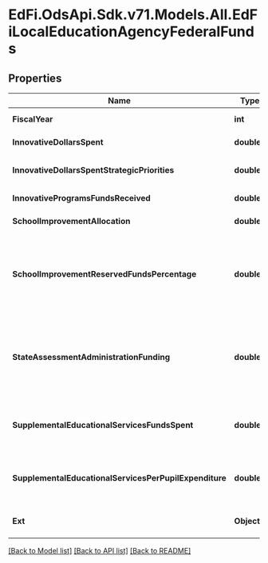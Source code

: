 # EdFi.OdsApi.Sdk.v71.Models.All.EdFiLocalEducationAgencyFederalFunds

## Properties

Name | Type | Description | Notes
------------ | ------------- | ------------- | -------------
**FiscalYear** | **int** | The fiscal year for which the federal funds are received. | 
**InnovativeDollarsSpent** | **double?** | The total Title V, Part A funds expended by LEAs. | [optional] 
**InnovativeDollarsSpentStrategicPriorities** | **double?** | The total amount of Title V, Part A funds expended by LEAs for the four strategic priorities. | [optional] 
**InnovativeProgramsFundsReceived** | **double?** | The total Title V, Part A funds received by LEAs. | [optional] 
**SchoolImprovementAllocation** | **double?** | The amount of Section 1003(a) and 1003(g) allocations to LEAs. | [optional] 
**SchoolImprovementReservedFundsPercentage** | **double?** | An indication of the percentage of the Title I, Part A allocation that the SEA reserved in accordance with Section 1003(a) of ESEA and 200.100(a) of ED&#39;s regulations governing the reservation of funds for school improvement under Section 1003(a) of ESEA. | [optional] 
**StateAssessmentAdministrationFunding** | **double?** | The percentage of funds used to administer assessments required by Section 1111(b) or to carry out other activities described in Section 6111 and other activities related to ensuring that the state&#39;s schools and LEAs are held accountable for results. | [optional] 
**SupplementalEducationalServicesFundsSpent** | **double?** | The dollar amount spent on supplemental educational services during the school year under Title I, Part A, Section 1116 of ESEA as amended. | [optional] 
**SupplementalEducationalServicesPerPupilExpenditure** | **double?** | The maximum dollar amount that may be spent per child for expenditures related to supplemental educational services under Title I of the ESEA. | [optional] 
**Ext** | **Object** | Extensions to the LocalEducationAgencyFederalFunds entity. | [optional] 

[[Back to Model list]](../README.md#documentation-for-models) [[Back to API list]](../README.md#documentation-for-api-endpoints) [[Back to README]](../README.md)

